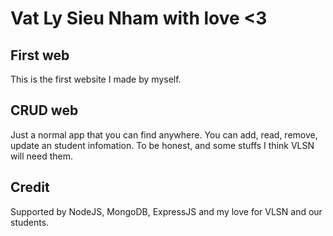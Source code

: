 # Vat Ly Sieu Nham with love <3
## First web
This is the first website I made by myself.
## CRUD web
Just a normal app that you can find anywhere.
You can add, read, remove, update an student infomation.
To be honest, and some stuffs I think VLSN will need them.
## Credit
Supported by NodeJS, MongoDB, ExpressJS and my love for VLSN and our students.
